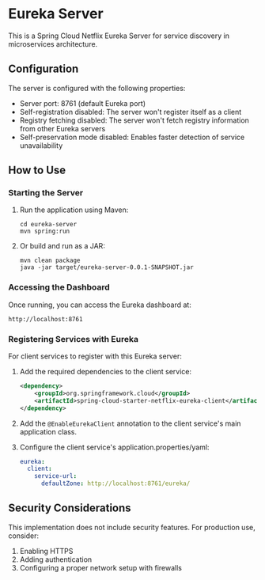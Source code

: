 # Eureka Server

This is a Spring Cloud Netflix Eureka Server for service discovery in microservices architecture.

## Configuration

The server is configured with the following properties:

- Server port: 8761 (default Eureka port)
- Self-registration disabled: The server won't register itself as a client
- Registry fetching disabled: The server won't fetch registry information from other Eureka servers
- Self-preservation mode disabled: Enables faster detection of service unavailability

## How to Use

### Starting the Server

1. Run the application using Maven:
   ```
   cd eureka-server
   mvn spring:run
   ```

2. Or build and run as a JAR:
   ```
   mvn clean package
   java -jar target/eureka-server-0.0.1-SNAPSHOT.jar
   ```

### Accessing the Dashboard

Once running, you can access the Eureka dashboard at:
```
http://localhost:8761
```

### Registering Services with Eureka

For client services to register with this Eureka server:

1. Add the required dependencies to the client service:
   ```xml
   <dependency>
       <groupId>org.springframework.cloud</groupId>
       <artifactId>spring-cloud-starter-netflix-eureka-client</artifactId>
   </dependency>
   ```

2. Add the `@EnableEurekaClient` annotation to the client service's main application class.

3. Configure the client service's application.properties/yaml:
   ```yaml
   eureka:
     client:
       service-url:
         defaultZone: http://localhost:8761/eureka/
   ```

## Security Considerations

This implementation does not include security features. For production use, consider:

1. Enabling HTTPS
2. Adding authentication
3. Configuring a proper network setup with firewalls 